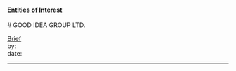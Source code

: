 #### [Entities of Interest](/list.html)
<link rel="stylesheet" type="text/css" href="../../assets/style.css">
# GOOD IDEA GROUP LTD.

[comment]: <> (Add/Remove information below as you want)
[comment]: <> (Markdown cheatsheet: https://github.com/adam-p/markdown-here/wiki/Markdown-Cheatsheet)
[Brief](Brief.md)  
by:  
date:  

---
[comment]: <> (Add your content here)